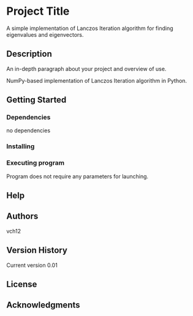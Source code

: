 # Project Title

A simple implementation of Lanczos Iteration algorithm for finding eigenvalues and eigenvectors.

## Description

An in-depth paragraph about your project and overview of use.

NumPy-based implementation of Lanczos Iteration algorithm in Python.

## Getting Started


### Dependencies

no dependencies

### Installing


### Executing program

Program does not require any parameters for launching.

## Help

## Authors

vch12

## Version History

Current version 0.01

## License


## Acknowledgments

